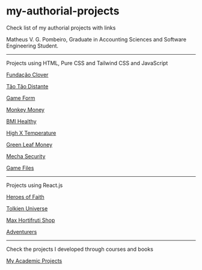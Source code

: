 # my-authorial-projects
 Check list of my authorial projects with links

Matheus V. G. Pombeiro, Graduate in Accounting Sciences and Software Engineering Student.

<hr>

Projects using HTML, Pure CSS and Tailwind CSS and JavaScript

<a href="https://matheus-pombeiro.github.io/fundacao-clover">Fundação Clover</a>

<a href="https://matheus-pombeiro.github.io/tao-tao-distante">Tão Tão Distante</a>

<a href="https://matheus-pombeiro.github.io/game-form">Game Form</a>

<a href="https://matheus-pombeiro.github.io/monkey-money/">Monkey Money</a>

<a href="https://matheus-pombeiro.github.io/bmi-healthy/src/index.html">BMI Healthy</a>

<a href="https://matheus-pombeiro.github.io/high-x-temperature/src/index.html">High X Temperature</a>

<a href="https://matheus-pombeiro.github.io/green-leaf-money/src/index.html">Green Leaf Money</a>

<a href="https://matheus-pombeiro.github.io/mecha-security/src/index.html">Mecha Security</a>

<a href="https://matheus-pombeiro.github.io/game-files/src/index.html">Game Files</a>

<hr>

Projects using React.js

<a href="https://heroes-of-faith.netlify.app/">Heroes of Faith</a>

<a href="https://tolkien-universe.vercel.app/">Tolkien Universe</a>

<a href="https://max-hortifruti-shop.vercel.app/">Max Hortifruti Shop</a>

<a href="https://adventurers-pi.vercel.app/">Adventurers</a>

<hr>

Check the projects I developed through courses and books

<a href="https://matheus-pombeiro.github.io/my-academic-projects">My Academic Projects</a>